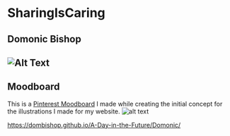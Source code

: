 # SharingIsCaring
## Domonic Bishop
![Alt Text](http://i.imgur.com/SsvdDWb.png)
---
## Moodboard
This is a [Pinterest Moodboard](https://uk.pinterest.com/domonicbishop/sharing-is-caring/) I made while creating the initial concept for the illustrations I made for my website.
![alt text](http://i.imgur.com/vUBCVJe.png)






https://dombishop.github.io/A-Day-in-the-Future/Domonic/
